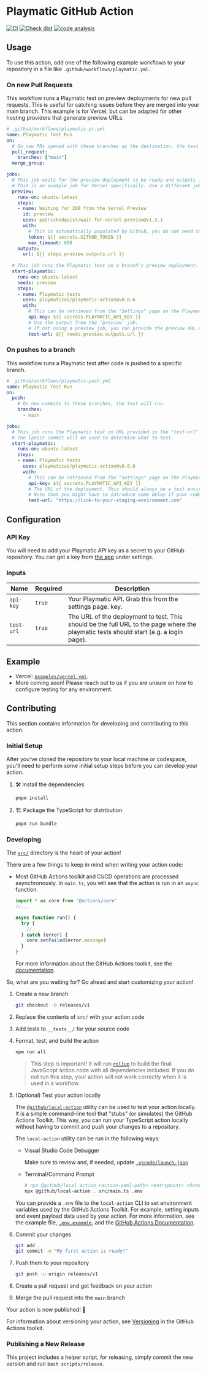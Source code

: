 # Playmatic GitHub Action

[![CI](https://github.com/playmaticai/playmatic-action/actions/workflows/ci.yml/badge.svg)](https://github.com/playmaticai/playmatic-action/actions/workflows/ci.yml)
[![Check dist](https://github.com/playmaticai/playmatic-action/actions/workflows/check-dist.yml/badge.svg)](https://github.com/playmaticai/playmatic-action/actions/workflows/check-dist.yml)
[![code analysis](https://github.com/playmaticai/playmatic-action/actions/workflows/codeql-analysis.yml/badge.svg)](https://github.com/playmaticai/playmatic-action/actions/workflows/codeql-analysis.yml)

## Usage

To use this action, add one of the following example workflows to your repository in a file like `.github/workflows/playmatic.yml`.

### On new Pull Requests

This workflow runs a Playmatic test on preview deployments for new pull requests. This is useful for catching issues before they are merged into your main branch. This example is for Vercel, but can be adapted for other hosting providers that generate preview URLs.

```yaml
# .github/workflows/playmatic-pr.yml
name: Playmatic Test Run
on:
  # On new PRs opened with these branches as the destination, the test will run.
  pull_request:
    branches: ["main"]
  merge_group:

jobs:
  # This job waits for the preview deployment to be ready and outputs its URL.
  # This is an example job for Vercel specifically. Use a different job if you are not using Vercel.
  preview:
    runs-on: ubuntu-latest
    steps:
    - name: Waiting for 200 from the Vercel Preview
      id: preview
      uses: patrickedqvist/wait-for-vercel-preview@v1.3.1
      with:
        # This is automatically populated by GitHub, you do not need to add this secret
        token: ${{ secrets.GITHUB_TOKEN }}
        max_timeout: 600
    outputs:
      url: ${{ steps.preview.outputs.url }}
    
  # This job runs the Playmatic test on a branch's preview deployment.
  start-playmatic:
    runs-on: ubuntu-latest
    needs: preview
    steps:
    - name: Playmatic tests
      uses: playmaticai/playmatic-action@v0.0.6
      with:
        # This can be retrieved from the "Settings" page on the Playmatic dashboard.
        api-key: ${{ secrets.PLAYMATIC_API_KEY }}
        # Use the output from the 'preview' job.
        # If not using a preview job, you can provide the preview URL directly.
        test-url: ${{ needs.preview.outputs.url }}
```

### On pushes to a branch

This workflow runs a Playmatic test after code is pushed to a specific branch.

```yaml
# .github/workflows/playmatic-push.yml
name: Playmatic Test Run
on:
  push:
    # On new commits to these branches, the test will run.
    branches:
      - main

jobs:    
  # This job runs the Playmatic test on URL provided in the "test-url" field.
  # The latest commit will be used to determine what to test.
  start-playmatic:
    runs-on: ubuntu-latest
    steps:
    - name: Playmatic tests
      uses: playmaticai/playmatic-action@v0.0.6
      with:
        # This can be retrieved from the "Settings" page on the Playmatic dashboard.
        api-key: ${{ secrets.PLAYMATIC_API_KEY }}
        # The URL of the deployment. This should always be a test environment (e.g. staging)
        # Note that you might have to introduce some delay if your code need to be built and deployed after being merged to the branch
        test-url: "https://link-to-your-staging-environment.com"
```

## Configuration

### API Key

You will need to add your Playmatic API key as a secret to your GitHub repository. You can get a key from [the app](https://app.playmatic.ai/) under settings.

### Inputs

| Name       | Required | Description                                                                                                                              |
| ---------- | -------- | ---------------------------------------------------------------------------------------------------------------------------------------- |
| `api-key`  | `true`   | Your Playmatic API. Grab this from the settings page. key.                                                                                                                  |
| `test-url` | `true`   | The URL of the deployment to test. This should be the full URL to the page where the playmatic tests should start (e.g. a login page).            |

## Example

* Vercel: [`examples/vercel.yml`](./examples/vercel.yml).
* More coming soon! Please reach out to us if you are unsure on how to configure testing for any environment.

## Contributing

This section contains information for developing and contributing to this action.

### Initial Setup

After you've cloned the repository to your local machine or codespace, you'll
need to perform some initial setup steps before you can develop your action.

1. :hammer_and_wrench: Install the dependencies

   ```bash
   pnpm install
   ```

1. :building_construction: Package the TypeScript for distribution

   ```bash
   pnpm run bundle
   ```

### Developing

The [`src/`](./src/) directory is the heart of your action!

There are a few things to keep in mind when writing your action code:

* Most GitHub Actions toolkit and CI/CD operations are processed asynchronously.
  In `main.ts`, you will see that the action is run in an `async` function.

  ```javascript
  import * as core from '@actions/core'
  //...

  async function run() {
    try {
      //...
    } catch (error) {
      core.setFailed(error.message)
    }
  }
  ```

  For more information about the GitHub Actions toolkit, see the
  [documentation](https://github.com/actions/toolkit/blob/master/README.md).

So, what are you waiting for? Go ahead and start customizing your action!

1. Create a new branch

   ```bash
   git checkout -b releases/v1
   ```

1. Replace the contents of `src/` with your action code
1. Add tests to `__tests__/` for your source code
1. Format, test, and build the action

   ```bash
   npm run all
   ```

   > This step is important! It will run [`rollup`](https://rollupjs.org/) to
   > build the final JavaScript action code with all dependencies included. If
   > you do not run this step, your action will not work correctly when it is
   > used in a workflow.

1. (Optional) Test your action locally

   The [`@github/local-action`](https://github.com/github/local-action) utility
   can be used to test your action locally. It is a simple command-line tool
   that "stubs" (or simulates) the GitHub Actions Toolkit. This way, you can run
   your TypeScript action locally without having to commit and push your changes
   to a repository.

   The `local-action` utility can be run in the following ways:

   * Visual Studio Code Debugger

     Make sure to review and, if needed, update
     [`.vscode/launch.json`](./.vscode/launch.json)

   * Terminal/Command Prompt

     ```bash
     # npx @github/local action <action-yaml-path> <entrypoint> <dotenv-file>
     npx @github/local-action . src/main.ts .env
     ```

   You can provide a `.env` file to the `local-action` CLI to set environment
   variables used by the GitHub Actions Toolkit. For example, setting inputs and
   event payload data used by your action. For more information, see the example
   file, [`.env.example`](./.env.example), and the
   [GitHub Actions Documentation](https://docs.github.com/en/actions/learn-github-actions/variables#default-environment-variables).

1. Commit your changes

   ```bash
   git add .
   git commit -m "My first action is ready!"
   ```

1. Push them to your repository

   ```bash
   git push -u origin releases/v1
   ```

1. Create a pull request and get feedback on your action
1. Merge the pull request into the `main` branch

Your action is now published! :rocket:

For information about versioning your action, see
[Versioning](https://github.com/actions/toolkit/blob/master/docs/action-versioning.md)
in the GitHub Actions toolkit.

### Publishing a New Release

This project includes a helper script, for releasing, simply commit the new version and run `bash scripts/release`.
